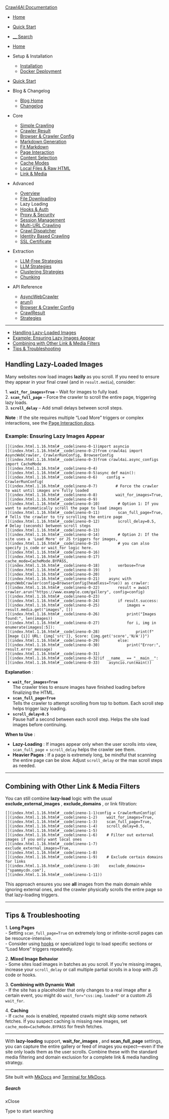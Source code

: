 [Crawl4AI Documentation](index.md)

  * [ Home ](index.md)
  * [ Quick Start ](index.html.1.md)
  * [ __ Search ](index.html.1.16.html#)



  * [Home](index.md)
  * Setup & Installation
    * [Installation](index.html.1.1.md)
    * [Docker Deployment](index.html.1.2.md)
  * [Quick Start](index.html.1.md)
  * Blog & Changelog
    * [Blog Home](index.html.1.3.md)
    * [Changelog](https://github.com/unclecode/crawl4ai/blob/main/CHANGELOG.md)
  * Core
    * [Simple Crawling](index.html.1.4.md)
    * [Crawler Result](index.html.1.5.md)
    * [Browser & Crawler Config](index.html.1.6.md)
    * [Markdown Generation](index.html.1.7.md)
    * [Fit Markdown](index.html.1.8.md)
    * [Page Interaction](index.html.1.9.md)
    * [Content Selection](index.html.1.10.md)
    * [Cache Modes](index.html.1.11.md)
    * [Local Files & Raw HTML](index.html.1.12.md)
    * [Link & Media](index.html.1.13.md)
  * Advanced
    * [Overview](index.html.1.14.md)
    * [File Downloading](index.html.1.15.md)
    * Lazy Loading
    * [Hooks & Auth](index.html.1.17.md)
    * [Proxy & Security](index.html.1.18.md)
    * [Session Management](index.html.1.19.md)
    * [Multi-URL Crawling](index.html.1.20.md)
    * [Crawl Dispatcher](index.html.1.21.md)
    * [Identity Based Crawling](index.html.1.22.md)
    * [SSL Certificate](index.html.1.23.md)
  * Extraction
    * [LLM-Free Strategies](index.html.1.24.md)
    * [LLM Strategies](index.html.1.25.md)
    * [Clustering Strategies](index.html.1.26.md)
    * [Chunking](index.html.1.27.md)
  * API Reference
    * [AsyncWebCrawler](index.html.1.28.md)
    * [arun()](index.html.1.29.md)
    * [Browser & Crawler Config](index.html.1.30.md)
    * [CrawlResult](index.html.1.31.md)
    * [Strategies](index.html.1.32.md)



* * *

  * [Handling Lazy-Loaded Images](index.html.1.16.html#handling-lazy-loaded-images)
  * [Example: Ensuring Lazy Images Appear](index.html.1.16.html#example-ensuring-lazy-images-appear)
  * [Combining with Other Link & Media Filters](index.html.1.16.html#combining-with-other-link-media-filters)
  * [Tips & Troubleshooting](index.html.1.16.html#tips-troubleshooting)



## Handling Lazy-Loaded Images

Many websites now load images **lazily** as you scroll. If you need to ensure they appear in your final crawl (and in `result.media`), consider:

1\. **`wait_for_images=True`** – Wait for images to fully load.  
2\. **`scan_full_page`** – Force the crawler to scroll the entire page, triggering lazy loads.  
3\. **`scroll_delay`** – Add small delays between scroll steps. 

**Note** : If the site requires multiple “Load More” triggers or complex interactions, see the [Page Interaction docs](index.html.1.9.md).

### Example: Ensuring Lazy Images Appear
    
    
    [](index.html.1.16.html#__codelineno-0-1)import asyncio
    [](index.html.1.16.html#__codelineno-0-2)from crawl4ai import AsyncWebCrawler, CrawlerRunConfig, BrowserConfig
    [](index.html.1.16.html#__codelineno-0-3)from crawl4ai.async_configs import CacheMode
    [](index.html.1.16.html#__codelineno-0-4)
    [](index.html.1.16.html#__codelineno-0-5)async def main():
    [](index.html.1.16.html#__codelineno-0-6)    config = CrawlerRunConfig(
    [](index.html.1.16.html#__codelineno-0-7)        # Force the crawler to wait until images are fully loaded
    [](index.html.1.16.html#__codelineno-0-8)        wait_for_images=True,
    [](index.html.1.16.html#__codelineno-0-9)
    [](index.html.1.16.html#__codelineno-0-10)        # Option 1: If you want to automatically scroll the page to load images
    [](index.html.1.16.html#__codelineno-0-11)        scan_full_page=True,  # Tells the crawler to try scrolling the entire page
    [](index.html.1.16.html#__codelineno-0-12)        scroll_delay=0.5,     # Delay (seconds) between scroll steps
    [](index.html.1.16.html#__codelineno-0-13)
    [](index.html.1.16.html#__codelineno-0-14)        # Option 2: If the site uses a 'Load More' or JS triggers for images,
    [](index.html.1.16.html#__codelineno-0-15)        # you can also specify js_code or wait_for logic here.
    [](index.html.1.16.html#__codelineno-0-16)
    [](index.html.1.16.html#__codelineno-0-17)        cache_mode=CacheMode.BYPASS,
    [](index.html.1.16.html#__codelineno-0-18)        verbose=True
    [](index.html.1.16.html#__codelineno-0-19)    )
    [](index.html.1.16.html#__codelineno-0-20)
    [](index.html.1.16.html#__codelineno-0-21)    async with AsyncWebCrawler(config=BrowserConfig(headless=True)) as crawler:
    [](index.html.1.16.html#__codelineno-0-22)        result = await crawler.arun("https://www.example.com/gallery", config=config)
    [](index.html.1.16.html#__codelineno-0-23)
    [](index.html.1.16.html#__codelineno-0-24)        if result.success:
    [](index.html.1.16.html#__codelineno-0-25)            images = result.media.get("images", [])
    [](index.html.1.16.html#__codelineno-0-26)            print("Images found:", len(images))
    [](index.html.1.16.html#__codelineno-0-27)            for i, img in enumerate(images[:5]):
    [](index.html.1.16.html#__codelineno-0-28)                print(f"[Image {i}] URL: {img['src']}, Score: {img.get('score','N/A')}")
    [](index.html.1.16.html#__codelineno-0-29)        else:
    [](index.html.1.16.html#__codelineno-0-30)            print("Error:", result.error_message)
    [](index.html.1.16.html#__codelineno-0-31)
    [](index.html.1.16.html#__codelineno-0-32)if __name__ == "__main__":
    [](index.html.1.16.html#__codelineno-0-33)    asyncio.run(main())
    

**Explanation** :

  * **`wait_for_images=True`**  
The crawler tries to ensure images have finished loading before finalizing the HTML. 
  * **`scan_full_page=True`**  
Tells the crawler to attempt scrolling from top to bottom. Each scroll step helps trigger lazy loading. 
  * **`scroll_delay=0.5`**  
Pause half a second between each scroll step. Helps the site load images before continuing.



**When to Use** :

  * **Lazy-Loading** : If images appear only when the user scrolls into view, `scan_full_page` \+ `scroll_delay` helps the crawler see them. 
  * **Heavier Pages** : If a page is extremely long, be mindful that scanning the entire page can be slow. Adjust `scroll_delay` or the max scroll steps as needed.



* * *

## Combining with Other Link & Media Filters

You can still combine **lazy-load** logic with the usual **exclude_external_images** , **exclude_domains** , or link filtration:
    
    
    [](index.html.1.16.html#__codelineno-1-1)config = CrawlerRunConfig(
    [](index.html.1.16.html#__codelineno-1-2)    wait_for_images=True,
    [](index.html.1.16.html#__codelineno-1-3)    scan_full_page=True,
    [](index.html.1.16.html#__codelineno-1-4)    scroll_delay=0.5,
    [](index.html.1.16.html#__codelineno-1-5)
    [](index.html.1.16.html#__codelineno-1-6)    # Filter out external images if you only want local ones
    [](index.html.1.16.html#__codelineno-1-7)    exclude_external_images=True,
    [](index.html.1.16.html#__codelineno-1-8)
    [](index.html.1.16.html#__codelineno-1-9)    # Exclude certain domains for links
    [](index.html.1.16.html#__codelineno-1-10)    exclude_domains=["spammycdn.com"],
    [](index.html.1.16.html#__codelineno-1-11))
    

This approach ensures you see **all** images from the main domain while ignoring external ones, and the crawler physically scrolls the entire page so that lazy-loading triggers.

* * *

## Tips & Troubleshooting

1\. **Long Pages**  
\- Setting `scan_full_page=True` on extremely long or infinite-scroll pages can be resource-intensive.  
\- Consider using [hooks](index.html.1.9.md) or specialized logic to load specific sections or “Load More” triggers repeatedly.

2\. **Mixed Image Behavior**  
\- Some sites load images in batches as you scroll. If you’re missing images, increase your `scroll_delay` or call multiple partial scrolls in a loop with JS code or hooks.

3\. **Combining with Dynamic Wait**  
\- If the site has a placeholder that only changes to a real image after a certain event, you might do `wait_for="css:img.loaded"` or a custom JS `wait_for`.

4\. **Caching**  
\- If `cache_mode` is enabled, repeated crawls might skip some network fetches. If you suspect caching is missing new images, set `cache_mode=CacheMode.BYPASS` for fresh fetches.

* * *

With **lazy-loading** support, **wait_for_images** , and **scan_full_page** settings, you can capture the entire gallery or feed of images you expect—even if the site only loads them as the user scrolls. Combine these with the standard media filtering and domain exclusion for a complete link & media handling strategy.

* * *

Site built with [MkDocs](http://www.mkdocs.org) and [Terminal for MkDocs](https://github.com/ntno/mkdocs-terminal). 

##### Search

xClose

Type to start searching
